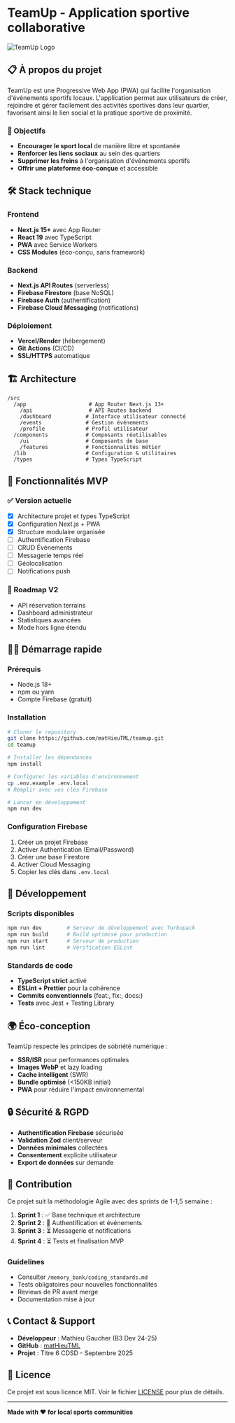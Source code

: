 # TeamUp - Application sportive collaborative

![TeamUp Logo](public/teamup-logo.svg)

## 📋 À propos du projet

TeamUp est une Progressive Web App (PWA) qui facilite l'organisation d'événements sportifs locaux. L'application permet aux utilisateurs de créer, rejoindre et gérer facilement des activités sportives dans leur quartier, favorisant ainsi le lien social et la pratique sportive de proximité.

### 🎯 Objectifs
- **Encourager le sport local** de manière libre et spontanée
- **Renforcer les liens sociaux** au sein des quartiers
- **Supprimer les freins** à l'organisation d'événements sportifs
- **Offrir une plateforme éco-conçue** et accessible

## 🛠️ Stack technique

### Frontend
- **Next.js 15+** avec App Router
- **React 19** avec TypeScript
- **PWA** avec Service Workers
- **CSS Modules** (éco-conçu, sans framework)

### Backend
- **Next.js API Routes** (serverless)
- **Firebase Firestore** (base NoSQL)
- **Firebase Auth** (authentification)
- **Firebase Cloud Messaging** (notifications)

### Déploiement
- **Vercel/Render** (hébergement)
- **Git Actions** (CI/CD)
- **SSL/HTTPS** automatique

## 🏗️ Architecture

```
/src
  /app                    # App Router Next.js 13+
    /api                  # API Routes backend
    /dashboard           # Interface utilisateur connecté
    /events              # Gestion événements
    /profile             # Profil utilisateur
  /components            # Composants réutilisables
    /ui                  # Composants de base
    /features            # Fonctionnalités métier
  /lib                   # Configuration & utilitaires
  /types                 # Types TypeScript
```

## 🚀 Fonctionnalités MVP

### ✅ Version actuelle
- [x] Architecture projet et types TypeScript
- [x] Configuration Next.js + PWA
- [x] Structure modulaire organisée
- [ ] Authentification Firebase
- [ ] CRUD Événements
- [ ] Messagerie temps réel
- [ ] Géolocalisation
- [ ] Notifications push

### 📅 Roadmap V2
- API réservation terrains
- Dashboard administrateur
- Statistiques avancées
- Mode hors ligne étendu

## 🏃‍♂️ Démarrage rapide

### Prérequis
- Node.js 18+
- npm ou yarn
- Compte Firebase (gratuit)

### Installation
```bash
# Cloner le repository
git clone https://github.com/matHieuTML/teamup.git
cd teamup

# Installer les dépendances
npm install

# Configurer les variables d'environnement
cp .env.example .env.local
# Remplir avec vos clés Firebase

# Lancer en développement
npm run dev
```

### Configuration Firebase
1. Créer un projet Firebase
2. Activer Authentication (Email/Password)
3. Créer une base Firestore
4. Activer Cloud Messaging
5. Copier les clés dans `.env.local`

## 📱 Développement

### Scripts disponibles
```bash
npm run dev        # Serveur de développement avec Turbopack
npm run build      # Build optimisé pour production
npm run start      # Serveur de production
npm run lint       # Vérification ESLint
```

### Standards de code
- **TypeScript strict** activé
- **ESLint + Prettier** pour la cohérence
- **Commits conventionnels** (feat:, fix:, docs:)
- **Tests** avec Jest + Testing Library

## 🌍 Éco-conception

TeamUp respecte les principes de sobriété numérique :
- **SSR/ISR** pour performances optimales
- **Images WebP** et lazy loading
- **Cache intelligent** (SWR)
- **Bundle optimisé** (<150KB initial)
- **PWA** pour réduire l'impact environnemental

## 🔒 Sécurité & RGPD

- **Authentification Firebase** sécurisée
- **Validation Zod** client/serveur
- **Données minimales** collectées
- **Consentement** explicite utilisateur
- **Export de données** sur demande

## 👥 Contribution

Ce projet suit la méthodologie Agile avec des sprints de 1-1,5 semaine :

1. **Sprint 1** : ✅ Base technique et architecture
2. **Sprint 2** : 🔄 Authentification et événements
3. **Sprint 3** : ⏳ Messagerie et notifications
4. **Sprint 4** : ⏳ Tests et finalisation MVP

### Guidelines
- Consulter `/memory_bank/coding_standards.md`
- Tests obligatoires pour nouvelles fonctionnalités
- Reviews de PR avant merge
- Documentation mise à jour

## 📞 Contact & Support

- **Développeur** : Mathieu Gaucher (B3 Dev 24-25)
- **GitHub** : [matHieuTML](https://github.com/matHieuTML)
- **Projet** : Titre 6 CDSD - Septembre 2025

## 📄 Licence

Ce projet est sous licence MIT. Voir le fichier [LICENSE](LICENSE) pour plus de détails.

---

**Made with ❤️ for local sports communities**
